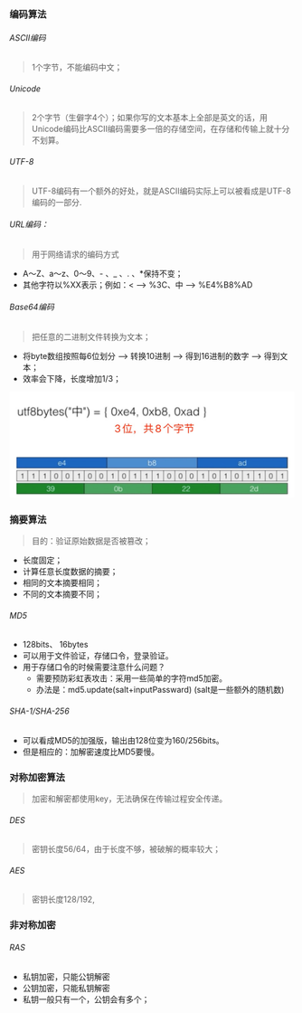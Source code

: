 ### 编码算法
###### ASCII编码
> 1个字节，不能编码中文；

###### Unicode
> 2个字节（生僻字4个）；如果你写的文本基本上全部是英文的话，用Unicode编码比ASCII编码需要多一倍的存储空间，在存储和传输上就十分不划算。

###### UTF-8
> UTF-8编码有一个额外的好处，就是ASCII编码实际上可以被看成是UTF-8编码的一部分.

###### URL编码：
> 用于网络请求的编码方式

* A～Z、a～z、0～9、- 、_ 、. 、*保持不变；
* 其他字符以%XX表示；例如：< --> %3C、中 --> %E4%B8%AD

###### Base64编码
> 把任意的二进制文件转换为文本；

* 将byte数组按照每6位划分 --> 转换10进制 --> 得到16进制的数字 --> 得到文本；
* 效率会下降，长度增加1/3；

![Base64编码原理](../image/base64编码原理.jpg)

### 摘要算法
> 目的：验证原始数据是否被篡改；

* 长度固定；
* 计算任意长度数据的摘要；
* 相同的文本摘要相同；
* 不同的文本摘要不同；

###### MD5
* 128bits、 16bytes
* 可以用于文件验证，存储口令，登录验证。
* 用于存储口令的时候需要注意什么问题？
  * 需要预防彩虹表攻击：采用一些简单的字符md5加密。
  * 办法是：md5.update(salt+inputPassward) (salt是一些额外的随机数)

###### SHA-1/SHA-256
* 可以看成MD5的加强版，输出由128位变为160/256bits。
* 但是相应的：加解密速度比MD5要慢。

### 对称加密算法
> 加密和解密都使用key，无法确保在传输过程安全传递。
###### DES
> 密钥长度56/64，由于长度不够，被破解的概率较大；

###### AES
> 密钥长度128/192,

### 非对称加密
###### RAS
* 私钥加密，只能公钥解密
* 公钥加密，只能私钥解密
* 私钥一般只有一个，公钥会有多个；
